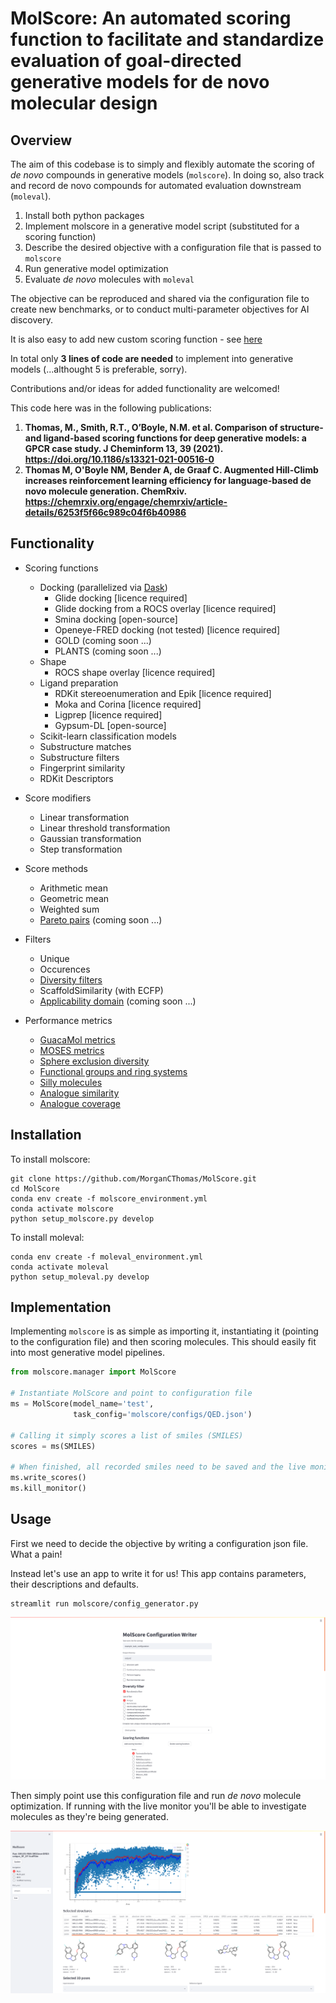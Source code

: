 # MolScore: An automated scoring function to facilitate and standardize evaluation of goal-directed generative models for de novo molecular design

## Overview

The aim of this codebase is to simply and flexibly 
automate the scoring of *de novo* compounds in generative models (`molscore`).
In doing so, also track and record de novo compounds for automated evaluation downstream (`moleval`).

1. Install both python packages
2. Implement molscore in a generative model script (substituted for a scoring function)
3. Describe the desired objective with a configuration file that is passed to `molscore`
4. Run generative model optimization
5. Evaluate *de novo* molecules with `moleval`

The objective can be reproduced and shared via the configuration file to create new benchmarks, or to conduct multi-parameter objectives for AI discovery.

It is also easy to add new custom scoring function - see [here](https://github.com/MorganCThomas/MolScore/blob/main/molscore/scoring_functions/README.MD)

In total only **3 lines of code are needed** to implement into generative models (...althought 5 is preferable, sorry).

Contributions and/or ideas for added functionality are welcomed!

This code here was in the following publications:
1. **Thomas, M., Smith, R.T., O’Boyle, N.M. et al. Comparison of structure- and ligand-based scoring functions for deep generative models: a GPCR case study. J Cheminform 13, 39 (2021). https://doi.org/10.1186/s13321-021-00516-0**
2. **Thomas M, O'Boyle NM, Bender A, de Graaf C. Augmented Hill-Climb increases reinforcement learning efficiency for language-based de novo molecule generation. ChemRxiv.  https://chemrxiv.org/engage/chemrxiv/article-details/6253f5f66c989c04f6b40986**

## Functionality
* Scoring functions
  * Docking (parallelized via [Dask](https://docs.dask.org/en/latest/deploying-cli.html))
    * Glide docking \[licence required]
    * Glide docking from a ROCS overlay \[licence required]
    * Smina docking \[open-source]
    * Openeye-FRED docking (not tested) \[licence required]
    * GOLD (coming soon ...)
    * PLANTS (coming soon ...)
  * Shape
    * ROCS shape overlay \[licence required]
  * Ligand preparation
    * RDKit stereoenumeration and Epik \[licence required]
    * Moka and Corina \[licence required]
    * Ligprep \[licence required]
    * Gypsum-DL \[open-source]
  * Scikit-learn classification models 
  * Substructure matches
  * Substructure filters
  * Fingerprint similarity
  * RDKit Descriptors
  
* Score modifiers
  * Linear transformation
  * Linear threshold transformation
  * Gaussian transformation
  * Step transformation
 
* Score methods
  * Arithmetic mean
  * Geometric mean
  * Weighted sum
  * [Pareto pairs](https://pubs.acs.org/doi/10.1021/acs.jcim.0c00517) (coming soon ...)
  
* Filters
  * Unique
  * Occurences
  * [Diversity filters](https://github.com/tblaschke/reinvent-memory)
  * ScaffoldSimilarity (with ECFP)
  * [Applicability domain](https://chemrxiv.org/engage/chemrxiv/article-details/625fc258bdc9c240d1dc12bb) (coming soon ...)
  
* Performance metrics
  * [GuacaMol metrics](https://github.com/BenevolentAI/guacamol)
  * [MOSES metrics](https://github.com/molecularsets/moses)
  * [Sphere exclusion diversity](https://jcheminf.biomedcentral.com/articles/10.1186/s13321-021-00516-0)
  * [Functional groups and ring systems](https://pubs.acs.org/doi/10.1021/acs.jcim.0c01328)
  * [Silly molecules](https://github.com/PatWalters/silly_walks)
  * [Analogue similarity](https://github.com/tblaschke/reinvent-memory)
  * [Analogue coverage](https://jcheminf.biomedcentral.com/articles/10.1186/s13321-021-00516-0)

## Installation

To install molscore:

```
git clone https://github.com/MorganCThomas/MolScore.git
cd MolScore
conda env create -f molscore_environment.yml
conda activate molscore
python setup_molscore.py develop
```

To install moleval:
```
conda env create -f moleval_environment.yml
conda activate moleval
python setup_moleval.py develop
```

## Implementation

Implementing `molscore` is as simple as importing it, instantiating it (pointing to the configuration file) and then scoring molecules. This should easily fit into most generative model pipelines.

```python
from molscore.manager import MolScore

# Instantiate MolScore and point to configuration file
ms = MolScore(model_name='test',
              task_config='molscore/configs/QED.json')
              
# Calling it simply scores a list of smiles (SMILES)
scores = ms(SMILES)
    
# When finished, all recorded smiles need to be saved and the live monitor killed
ms.write_scores()
ms.kill_monitor()
```

## Usage

First we need to decide the objective by writing a configuration json file. What a pain!

Instead let's use an app to write it for us! This app contains parameters, their descriptions and defaults.

```
streamlit run molscore/config_generator.py
```

![alt text](https://github.com/MorganCThomas/MolScore/blob/main/molscore/data/images/config_generator_1.png?raw=True)

Then simply point use this configuration file and run *de novo* molecule optimization. If running with the live monitor you'll be able to investigate molecules as they're being generated.

![alt text](https://github.com/MorganCThomas/MolScore/blob/main/molscore/data/images/st_monitor_2.png?raw=True)



